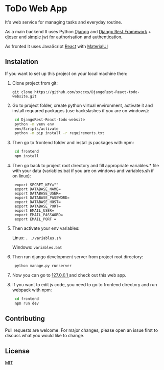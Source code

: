 # ToDo Web App

It's web service for managing tasks and everyday routine.

As a main backend It uses Python [Django](https://www.djangoproject.com/) and [Django Rest Framework](https://www.django-rest-framework.org/) + [djoser](https://github.com/sunscrapers/djoser) and [simple jwt](https://github.com/jazzband/djangorestframework-simplejwt) for authorisation and authentication.

As fronted It uses JavaScript [React](https://reactjs.org/) with [MaterialUI](https://material-ui.com/)

## Instalation

If you want to set up this project on your local machine then:

1. Clone project from git:
   ```git
   git clone https://github.com/sxccxs/DjangoRest-React-todo-website.git
   ```
2. Go to project folder, create python virtual environment, activate it and install requared packages (use backslashes if you are on windows):
   ```bash
   	cd DjangoRest-React-todo-website
   	python -m venv env
   	env/Scripts/activate
   	python -m pip install -r requirements.txt
   ```
3. Then go to frontend folder and install js packages with npm:
   ```bash
   	cd frontend
   	npm install
   ```
4. Then go back to project root directory and fill appropriate variables.\* file with your data (variables.bat if you are on windows and v<span>ariables.</span>sh if on linux):
   ```
   	export SECRET_KEY=""
   	export DATABASE_NAME=
   	export DATABASE_USER=
   	export DATABASE_PASSWORD=
   	export DATABASE_HOST=
   	export DATABASE_PORT=
   	export EMAIL_USER=
   	export EMAIL_PASSWORD=
   	export EMAIL_PORT =
   ```
5. Then activate your env variables:

   Linux:
   ` . ./variables.sh `

   Windows:
   ` variables.bat `

6. Then run django development server from project root directory:
   ```bash
   	python manage.py runserver
   ```
7. Now you can go to <a href="127.0.0.1">127.0.0.1 </a> and check out this web app.
8. If you want to edit js code, you need to go to frontend directory and run webpack with npm:
   ```bash
   	cd frontend
   	npm run dev
   ```

## Contributing

Pull requests are welcome. For major changes, please open an issue first to discuss what you would like to change.

## License

[MIT](https://github.com/sxccxs/DjangoRest-React-todo-website/blob/main/LICENSE)
